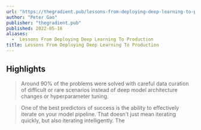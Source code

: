 ```yaml
---
url: "https://thegradient.pub/lessons-from-deploying-deep-learning-to-production/"
author: "Peter Gao"
publisher: "thegradient.pub"
published: 2022-05-16
aliases:
  -  Lessons From Deploying Deep Learning To Production
title: Lessons From Deploying Deep Learning To Production
---
```


## Highlights
> Around 90% of the problems were solved with careful data curation of difficult or rare scenarios instead of deep model architecture changes or hyperparameter tuning.

> One of the best predictors of success is the ability to effectively iterate on your model pipeline. That doesn't just mean iterating quickly, but also iterating intelligently. The

